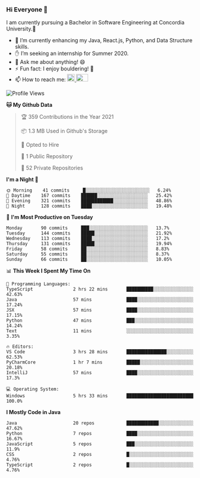 ### Hi Everyone 👋
I am currently pursuing a Bachelor in Software Engineering at Concordia University.🏫

- 🌱 I’m currently enhancing my Java, React.js, Python, and Data Structure skills.
- ✋ I’m seeking an internship for Summer 2020.
- 💬 Ask me about anything! 😄
- ⚡ Fun fact: I enjoy bouldering! 🧗‍
- 📫 How to reach me: <a href="https://www.linkedin.com/in/siu-tong-ye/" target="_blank"> <img width="20px" width="32" src="https://cdn.jsdelivr.net/npm/simple-icons@v3/icons/linkedin.svg" /> </a> <a href="mailto:SiuTongYe@gmail.com" target="_blank"> <img height="20" width="32" src="https://cdn.jsdelivr.net/npm/simple-icons@v3/icons/gmail.svg" /> </a>

<!--START_SECTION:waka-->
![Profile Views](http://img.shields.io/badge/Profile%20Views-11-blue)

**🐱 My Github Data** 

> 🏆 359 Contributions in the Year 2021
 > 
> 📦 1.3 MB Used in Github's Storage 
 > 
> 💼 Opted to Hire
 > 
> 📜 1 Public Repository 
 > 
> 🔑 52 Private Repositories  
 > 
**I'm a Night 🦉** 

```text
🌞 Morning    41 commits     █░░░░░░░░░░░░░░░░░░░░░░░░   6.24% 
🌆 Daytime    167 commits    ██████░░░░░░░░░░░░░░░░░░░   25.42% 
🌃 Evening    321 commits    ████████████░░░░░░░░░░░░░   48.86% 
🌙 Night      128 commits    ████░░░░░░░░░░░░░░░░░░░░░   19.48%

```
📅 **I'm Most Productive on Tuesday** 

```text
Monday       90 commits     ███░░░░░░░░░░░░░░░░░░░░░░   13.7% 
Tuesday      144 commits    █████░░░░░░░░░░░░░░░░░░░░   21.92% 
Wednesday    113 commits    ████░░░░░░░░░░░░░░░░░░░░░   17.2% 
Thursday     131 commits    █████░░░░░░░░░░░░░░░░░░░░   19.94% 
Friday       58 commits     ██░░░░░░░░░░░░░░░░░░░░░░░   8.83% 
Saturday     55 commits     ██░░░░░░░░░░░░░░░░░░░░░░░   8.37% 
Sunday       66 commits     ██░░░░░░░░░░░░░░░░░░░░░░░   10.05%

```


📊 **This Week I Spent My Time On** 

```text
💬 Programming Languages: 
TypeScript               2 hrs 22 mins       ██████████░░░░░░░░░░░░░░░   42.63% 
Java                     57 mins             ████░░░░░░░░░░░░░░░░░░░░░   17.24% 
JSX                      57 mins             ████░░░░░░░░░░░░░░░░░░░░░   17.15% 
Python                   47 mins             ███░░░░░░░░░░░░░░░░░░░░░░   14.24% 
Text                     11 mins             ░░░░░░░░░░░░░░░░░░░░░░░░░   3.35%

🔥 Editors: 
VS Code                  3 hrs 28 mins       ███████████████░░░░░░░░░░   62.53% 
PyCharmCore              1 hr 7 mins         █████░░░░░░░░░░░░░░░░░░░░   20.18% 
IntelliJ                 57 mins             ████░░░░░░░░░░░░░░░░░░░░░   17.3%

💻 Operating System: 
Windows                  5 hrs 33 mins       █████████████████████████   100.0%

```

**I Mostly Code in Java** 

```text
Java                     20 repos            ████████████░░░░░░░░░░░░░   47.62% 
Python                   7 repos             ████░░░░░░░░░░░░░░░░░░░░░   16.67% 
JavaScript               5 repos             ███░░░░░░░░░░░░░░░░░░░░░░   11.9% 
CSS                      2 repos             █░░░░░░░░░░░░░░░░░░░░░░░░   4.76% 
TypeScript               2 repos             █░░░░░░░░░░░░░░░░░░░░░░░░   4.76%

```



<!--END_SECTION:waka-->
